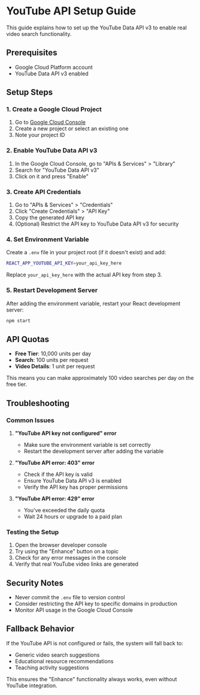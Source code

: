 # YouTube API Setup Guide

This guide explains how to set up the YouTube Data API v3 to enable real video search functionality.

## Prerequisites

- Google Cloud Platform account
- YouTube Data API v3 enabled

## Setup Steps

### 1. Create a Google Cloud Project

1. Go to [Google Cloud Console](https://console.cloud.google.com/)
2. Create a new project or select an existing one
3. Note your project ID

### 2. Enable YouTube Data API v3

1. In the Google Cloud Console, go to "APIs & Services" > "Library"
2. Search for "YouTube Data API v3"
3. Click on it and press "Enable"

### 3. Create API Credentials

1. Go to "APIs & Services" > "Credentials"
2. Click "Create Credentials" > "API Key"
3. Copy the generated API key
4. (Optional) Restrict the API key to YouTube Data API v3 for security

### 4. Set Environment Variable

Create a `.env` file in your project root (if it doesn't exist) and add:

```bash
REACT_APP_YOUTUBE_API_KEY=your_api_key_here
```

Replace `your_api_key_here` with the actual API key from step 3.

### 5. Restart Development Server

After adding the environment variable, restart your React development server:

```bash
npm start
```

## API Quotas

- **Free Tier**: 10,000 units per day
- **Search**: 100 units per request
- **Video Details**: 1 unit per request

This means you can make approximately 100 video searches per day on the free tier.

## Troubleshooting

### Common Issues

1. **"YouTube API key not configured" error**
   - Make sure the environment variable is set correctly
   - Restart the development server after adding the variable

2. **"YouTube API error: 403" error**
   - Check if the API key is valid
   - Ensure YouTube Data API v3 is enabled
   - Verify the API key has proper permissions

3. **"YouTube API error: 429" error**
   - You've exceeded the daily quota
   - Wait 24 hours or upgrade to a paid plan

### Testing the Setup

1. Open the browser developer console
2. Try using the "Enhance" button on a topic
3. Check for any error messages in the console
4. Verify that real YouTube video links are generated

## Security Notes

- Never commit the `.env` file to version control
- Consider restricting the API key to specific domains in production
- Monitor API usage in the Google Cloud Console

## Fallback Behavior

If the YouTube API is not configured or fails, the system will fall back to:
- Generic video search suggestions
- Educational resource recommendations
- Teaching activity suggestions

This ensures the "Enhance" functionality always works, even without YouTube integration.

